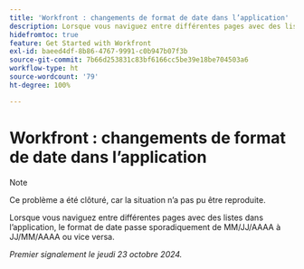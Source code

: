 ```yaml
---
title: 'Workfront : changements de format de date dans l’application'
description: Lorsque vous naviguez entre différentes pages avec des listes dans l’application, le format de date passe sporadiquement de MM/JJ/AAAA à JJ/MM/AAAA ou vice versa.
hidefromtoc: true
feature: Get Started with Workfront
exl-id: baeed4df-8b86-4767-9991-c0b947b07f3b
source-git-commit: 7b66d253831c83bf6166cc5be39e18be704503a6
workflow-type: ht
source-wordcount: '79'
ht-degree: 100%

---
```


# Workfront : changements de format de date dans l’application

>[!NOTE]
>
>Ce problème a été clôturé, car la situation n’a pas pu être reproduite.

Lorsque vous naviguez entre différentes pages avec des listes dans l’application, le format de date passe sporadiquement de MM/JJ/AAAA à JJ/MM/AAAA ou vice versa.

_Premier signalement le jeudi 23 octobre 2024._
